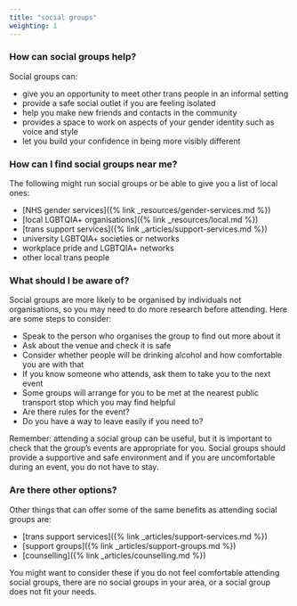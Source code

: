 ```yaml
---
title: "social groups"
weighting: 1
---
```


### How can social groups help?

Social groups can:

- give you an opportunity to meet other trans people in an informal setting
- provide a safe social outlet if you are feeling isolated
- help you make new friends and contacts in the community
- provides a space to work on aspects of your gender identity such as voice and style
- let you build your confidence in being more visibly different

### How can I find social groups near me?

The following might run social groups or be able to give you a list of local ones:

- [NHS gender services]({% link _resources/gender-services.md %})
- [local LGBTQIA+ organisations]({% link _resources/local.md %})
- [trans support services]({% link _articles/support-services.md %})
- university LGBTQIA+ societies or networks
- workplace pride and LGBTQIA+ networks
- other local trans people

### What should I be aware of?

Social groups are more likely to be organised by individuals not organisations, so you may need to do more research before attending. Here are some steps to consider:

*   Speak to the person who organises the group to find out more about it
*   Ask about the venue and check it is safe
*   Consider whether people will be drinking alcohol and how comfortable you are with that
*   If you know someone who attends, ask them to take you to the next event
*   Some groups will arrange for you to be met at the nearest public transport stop which you may find helpful
*   Are there rules for the event?
*   Do you have a way to leave easily if you need to?

Remember: attending a social group can be useful, but it is important to check that the group’s events are appropriate for you. Social groups should provide a supportive and safe environment and if you are uncomfortable during an event, you do not have to stay.

### Are there other options?

Other things that can offer some of the same benefits as attending social groups are:

*   [trans support services]({% link _articles/support-services.md %})
*   [support groups]({% link _articles/support-groups.md %})
*   [counselling]({% link _articles/counselling.md %})

You might want to consider these if you do not feel comfortable attending social groups, there are no social groups in your area, or a social group does not fit your needs.